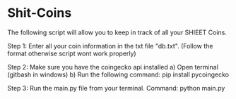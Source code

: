 # Shit-Coins

The following script will allow you to keep in track of all your SHIEET Coins.

Step 1: Enter all your coin information in the txt file "db.txt". (Follow the format otherwise script wont work properly)

Step 2: Make sure you have the coingecko api installed
        a) Open terminal (gitbash in windows)
        b) Run the following command: pip install pycoingecko

Step 3: Run the main.py file from your terminal. Command: python main.py


